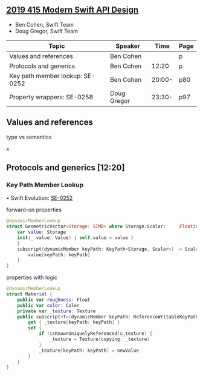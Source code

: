 



## [2019 415 Modern Swift API Design](https://developer.apple.com//videos/play/wwdc2019/415/)



- Ben Cohen, Swift Team 
- Doug Gregor, Swift Team


Topic|Speaker|Time|Page
--|--|--|--
Values and references|Ben Cohen||p
Protocols and generics|Ben Cohen|12:20|p
Key path member lookup: SE-0252|Ben Cohen|20:00-|p80
Property wrappers: SE-0258|Doug Gregor|23:30-|p97


## Values and references

type vs semantics

x

## Protocols and generics [12:20]




### Key Path Member Lookup

• Swift Evolution: [SE-0252](https://github.com/apple/swift-evolution/blob/master/proposals/0252-keypath-dynamic-member-lookup.md)


forward-on properties

```swift
@dynamicMemberLookup
struct GeometricVector<Storage: SIMD> where Storage.Scalar:     FloatingPoint {
    var value: Storage
    init(_ value: Value) { self.value = value }
    }
    subscript(dynamicMember keyPath: KeyPath<Storage, Scalar>) -> Scalar {
        value[keyPath: keyPath]
    }
}
```

properties with logic

```swift
@dynamicMemberLookup
struct Material {
    public var roughness: Float
    public var color: Color
    private var _texture: Texture
    public subscript<T>(dynamicMember keyPath: ReferenceWritableKeyPath<Texture, T>) -> T {
        get { _texture[keyPath: keyPath] }
        set {
            if !isKnownUniquelyReferenced(&_texture) { 
                _texture = Texture(copying: _texture) 
            }
            _texture[keyPath: keyPath] = newValue
        }
    } 
}
```



